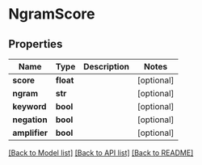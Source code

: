 # NgramScore

## Properties
Name | Type | Description | Notes
------------ | ------------- | ------------- | -------------
**score** | **float** |  | [optional] 
**ngram** | **str** |  | [optional] 
**keyword** | **bool** |  | [optional] 
**negation** | **bool** |  | [optional] 
**amplifier** | **bool** |  | [optional] 

[[Back to Model list]](../README.md#documentation-for-models) [[Back to API list]](../README.md#documentation-for-api-endpoints) [[Back to README]](../README.md)


